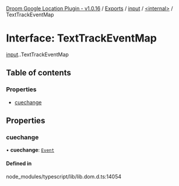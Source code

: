 [Droom Google Location Plugin - v1.0.16](../README.md) / [Exports](../modules.md) / [input](../modules/input.md) / [<internal\>](../modules/input._internal_.md) / TextTrackEventMap

# Interface: TextTrackEventMap

[input](../modules/input.md).[<internal>](../modules/input._internal_.md).TextTrackEventMap

## Table of contents

### Properties

- [cuechange](input._internal_.TextTrackEventMap.md#cuechange)

## Properties

### cuechange

• **cuechange**: [`Event`](../modules/input._internal_.md#event)

#### Defined in

node_modules/typescript/lib/lib.dom.d.ts:14054
